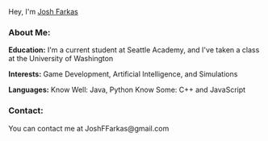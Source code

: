 Hey, I'm <ins>Josh Farkas</ins>
<h3>About Me:</h3>

<b>Education:</b>
  I'm a current student at Seattle Academy, and I've taken a class at the University of Washington
 
<b>Interests:</b>
  Game Development, Artificial Intelligence, and Simulations
  
<b>Languages:</b> 
  Know Well:
    Java, Python
  Know Some:
    C++ and JavaScript
  
<h3>Contact:</h3>
  You can contact me at JoshFFarkas@gmail.com

<!---
Josh-Farkas/Josh-Farkas is a ✨ special ✨ repository because its `README.md` (this file) appears on your GitHub profile.
You can click the Preview link to take a look at your changes.
--->
